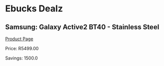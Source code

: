 
# Ebucks Dealz
## Samsung: Galaxy Active2 BT40 - Stainless Steel
[Product Page](https://www.ebucks.com/web/shop/productSelected.do?prodId=1045201187&catId=1158501813)

Price: R5499.00

Savings: 1500.0


	